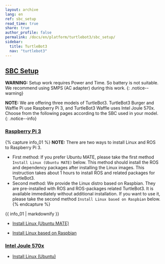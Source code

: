 ```yaml
---
layout: archive
lang: en
ref: sbc_setup
read_time: true
share: true
author_profile: false
permalink: /docs/en/platform/turtlebot3/sbc_setup/
sidebar:
  title: TurtleBot3
  nav: "turtlebot3"
---
```


<div style="counter-reset: h1 6"></div>
<div style="counter-reset: h2 1"></div>

## [SBC Setup](#sbc-setup)

**WARNING:** Setup work requires Power and Time. So battery is not suitable. We recommend using SMPS (AC adapter) during this work.
{: .notice--warning}

**NOTE:** We are offering three models of TurtleBot3. TurtleBot3 Burger and Waffle Pi use Raspberry Pi 3, and TurtleBot3 Waffle uses Intel Joule 570x. Choose from the following pages according to the SBC used in your model.
{: .notice--info}

### [Raspberry Pi 3](#raspberry-pi-3)

{% capture info_01 %}
**NOTE:** There are two ways to install Linux and ROS to Raspberry Pi 3. 
- First method: If you prefer Ubuntu MATE, please take the first method `Install Linux (Ubuntu MATE)` below. This method should install the ROS and dependency packages after installing the Linux images. This instruction takes about 1 hours to install ROS and related packages for TurtleBot3.
- Second method: We provide the Linux distro based on Raspbian. They are pre-installed with ROS and ROS-packages related TurtleBot3. It is available immediately without additional installation. If you want to use it, please take the second method `Install Linux based on Raspbian` below. 
{% endcapture %}
<div class="notice--info">{{ info_01 | markdownify }}</div>

  - [Install Linux (Ubuntu MATE)][install_linux_ubuntu_mate]

  - [Install Linux based on Raspbian][install_linux_based_on_raspbian]

### [Intel Joule 570x](#intel-joule-570x)

  - [Install Linux (Ubuntu)][install_ubuntu]

[install_linux_ubuntu_mate]: /docs/en/platform/turtlebot3/raspberry_pi_3_setup/#install-linux-ubuntu-mate
[install_linux_based_on_raspbian]: /docs/en/platform/turtlebot3/raspberry_pi_3_setup/#install-linux-based-on-raspbian
[install_ubuntu]: /docs/en/platform/turtlebot3/joule_setup/#install-linux-ubuntu
